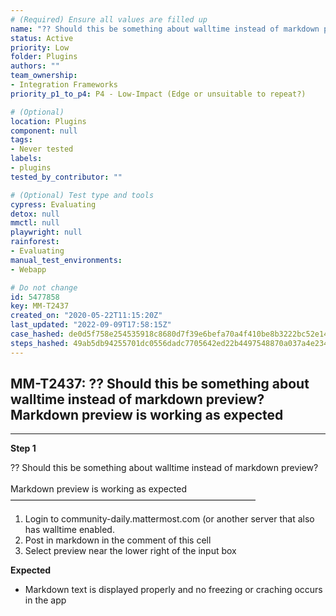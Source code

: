 ```yaml
---
# (Required) Ensure all values are filled up
name: "?? Should this be something about walltime instead of markdown preview?  Markdown preview is working as expected"
status: Active
priority: Low
folder: Plugins
authors: ""
team_ownership: 
- Integration Frameworks
priority_p1_to_p4: P4 - Low-Impact (Edge or unsuitable to repeat?)

# (Optional)
location: Plugins
component: null
tags: 
- Never tested
labels: 
- plugins
tested_by_contributor: ""

# (Optional) Test type and tools
cypress: Evaluating
detox: null
mmctl: null
playwright: null
rainforest: 
- Evaluating
manual_test_environments: 
- Webapp

# Do not change
id: 5477858
key: MM-T2437
created_on: "2020-05-22T11:15:20Z"
last_updated: "2022-09-09T17:58:15Z"
case_hashed: de0d5f758e254535918c8680d7f39e6befa70a4f410be8b3222bc52e14244cb47c4d667e044b10ef0eeb1a9882bf2062
steps_hashed: 49ab5db94255701dc0556dadc7705642ed22b4497548870a037a4e234d4e7576580ff2922fac8948559a6b4c53b5a991
---
```


<!-- (Auto-generated) Based on frontmatter's "key" and "name" -->

## MM-T2437: ?? Should this be something about walltime instead of markdown preview? Markdown preview is working as expected

---

**Step 1**

?? Should this be something about walltime instead of markdown preview?\
\
Markdown preview is working as expected\
————————————————————————————

1. Login to community-daily.mattermost.com (or another server that also has walltime enabled.
2. Post in markdown in the comment of this cell
3. Select preview near the lower right of the input box

**Expected**

- Markdown text is displayed properly and no freezing or craching occurs in the app
